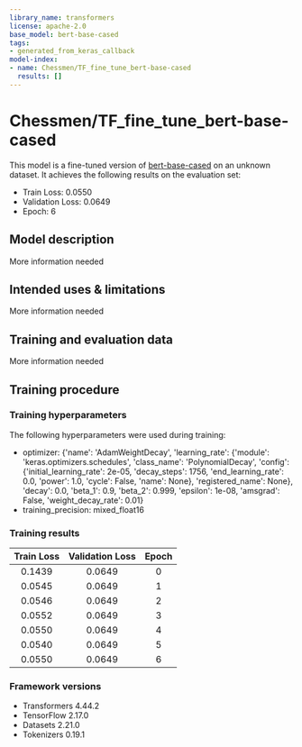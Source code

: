 ```yaml
---
library_name: transformers
license: apache-2.0
base_model: bert-base-cased
tags:
- generated_from_keras_callback
model-index:
- name: Chessmen/TF_fine_tune_bert-base-cased
  results: []
---
```


<!-- This model card has been generated automatically according to the information Keras had access to. You should
probably proofread and complete it, then remove this comment. -->

# Chessmen/TF_fine_tune_bert-base-cased

This model is a fine-tuned version of [bert-base-cased](https://huggingface.co/bert-base-cased) on an unknown dataset.
It achieves the following results on the evaluation set:
- Train Loss: 0.0550
- Validation Loss: 0.0649
- Epoch: 6

## Model description

More information needed

## Intended uses & limitations

More information needed

## Training and evaluation data

More information needed

## Training procedure

### Training hyperparameters

The following hyperparameters were used during training:
- optimizer: {'name': 'AdamWeightDecay', 'learning_rate': {'module': 'keras.optimizers.schedules', 'class_name': 'PolynomialDecay', 'config': {'initial_learning_rate': 2e-05, 'decay_steps': 1756, 'end_learning_rate': 0.0, 'power': 1.0, 'cycle': False, 'name': None}, 'registered_name': None}, 'decay': 0.0, 'beta_1': 0.9, 'beta_2': 0.999, 'epsilon': 1e-08, 'amsgrad': False, 'weight_decay_rate': 0.01}
- training_precision: mixed_float16

### Training results

| Train Loss | Validation Loss | Epoch |
|:----------:|:---------------:|:-----:|
| 0.1439     | 0.0649          | 0     |
| 0.0545     | 0.0649          | 1     |
| 0.0546     | 0.0649          | 2     |
| 0.0552     | 0.0649          | 3     |
| 0.0550     | 0.0649          | 4     |
| 0.0540     | 0.0649          | 5     |
| 0.0550     | 0.0649          | 6     |


### Framework versions

- Transformers 4.44.2
- TensorFlow 2.17.0
- Datasets 2.21.0
- Tokenizers 0.19.1
